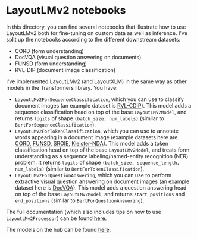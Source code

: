 # LayoutLMv2 notebooks
In this directory, you can find several notebooks that illustrate how to use LayoutLMv2 both for fine-tuning on custom data as well as inference. I've split up the notebooks according to the different downstream datasets:

- CORD (form understanding)
- DocVQA (visual question answering on documents)
- FUNSD (form understanding)
- RVL-DIP (document image classification)

I've implemented LayoutLMv2 (and LayoutXLM) in the same way as other models in the Transformers library. You have:
- `LayoutLMv2ForSequenceClassification`, which you can use to classify document images (an example dataset is [RVL-CDIP](https://www.cs.cmu.edu/~aharley/rvl-cdip/)). This model adds a sequence classification head on top of the base `LayoutLMv2Model`, and returns `logits` of shape `(batch_size, num_labels)` (similar to `BertForSequenceClassification`).
- `LayoutLMv2ForTokenClassification`, which you can use to annotate words appearing in a document image (example datasets here are [CORD](https://github.com/clovaai/cord), [FUNSD](https://guillaumejaume.github.io/FUNSD/), [SROIE](https://rrc.cvc.uab.es/?ch=13), [Kleister-NDA](https://github.com/applicaai/kleister-nda)). This model adds a token classification head on top of the base `LayoutLMv2Model`, and treats form understanding as a sequence labeling/named-entity recognition (NER) problem. It returns `logits` of shape `(batch_size, sequence_length, num_labels)` (similar to `BertForTokenClassification`).
- `LayoutLMv2ForQuestionAnswering`, which you can use to perform extractive visual question answering on document images (an example dataset here is [DocVQA](https://docvqa.org/)). This model adds a question answering head on top of the base `LayoutLMv2Model`, and returns `start_positions` and `end_positions` (similar to `BertForQuestionAnswering`).

The full documentation (which also includes tips on how to use `LayoutLMv2Processor`) can be found [here](https://huggingface.co/transformers/model_doc/layoutlmv2.html).

The models on the hub can be found [here](https://huggingface.co/models?search=layoutlmv2).